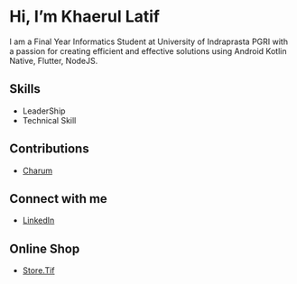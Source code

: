 # Hi, I’m Khaerul Latif

I am a Final Year Informatics Student at University of Indraprasta PGRI with a passion for creating efficient and effective solutions using Android Kotlin Native, Flutter, NodeJS.


## Skills
- LeaderShip
- Technical Skill

## Contributions
- [Charum](https://github.com/ChaRum-Capstone-Project-Batch-3)

## Connect with me
- [LinkedIn](https://www.linkedin.com/in/khaerul-latif/)

## Online Shop
- [Store.Tif](https://linktr.ee/storetif)

<!---
Khaerul-Latif/Khaerul-Latif is a ✨ special ✨ repository because its `README.md` (this file) appears on your GitHub profile.
You can click the Preview link to take a look at your changes.
--->

